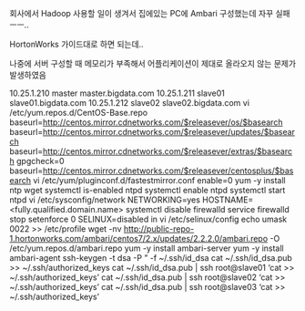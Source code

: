 

회사에서 Hadoop 사용할 일이 생겨서 집에있는 PC에 Ambari 구성했는데 자꾸 실패 ㅡㅡ..

HortonWorks 가이드대로 하면 되는데..

나중에 서버 구성할 때 메모리가 부족해서 어플리케이션이 제대로 올라오지 않는 문제가 발생하였음

10.25.1.210 master master.bigdata.com
10.25.1.211 slave01 slave01.bigdata.com
10.25.1.212 slave02 slave02.bigdata.com
vi /etc/yum.repos.d/CentOS-Base.repo
baseurl=http://centos.mirror.cdnetworks.com/$releasever/os/$basearch
baseurl=http://centos.mirror.cdnetworks.com/$releasever/updates/$basearch
baseurl=http://centos.mirror.cdnetworks.com/$releasever/extras/$basearch
gpgcheck=0
baseurl=http://centos.mirror.cdnetworks.com/$releasever/centosplus/$basearch
vi /etc/yum/pluginconf.d/fastestmirror.conf
enable=0
yum -y install ntp wget
systemctl is-enabled ntpd
systemctl enable ntpd
systemctl start ntpd
vi /etc/sysconfig/network
NETWORKING=yes
HOSTNAME=<fully.qualified.domain.name>
systemctl disable firewalld
service firewalld stop
setenforce 0
SELINUX=disabled in
vi /etc/selinux/config
echo umask 0022 >> /etc/profile
wget -nv http://public-repo-1.hortonworks.com/ambari/centos7/2.x/updates/2.2.2.0/ambari.repo -O /etc/yum.repos.d/ambari.repo
yum -y install ambari-server
yum -y install ambari-agent
ssh-keygen -t dsa -P ” -f ~/.ssh/id_dsa
cat ~/.ssh/id_dsa.pub >> ~/.ssh/authorized_keys
cat ~/.ssh/id_dsa.pub | ssh root@slave01 ‘cat >> ~/.ssh/authorized_keys’
cat ~/.ssh/id_dsa.pub | ssh root@slave02 ‘cat >> ~/.ssh/authorized_keys’
cat ~/.ssh/id_dsa.pub | ssh root@slave03 ‘cat >> ~/.ssh/authorized_keys’
